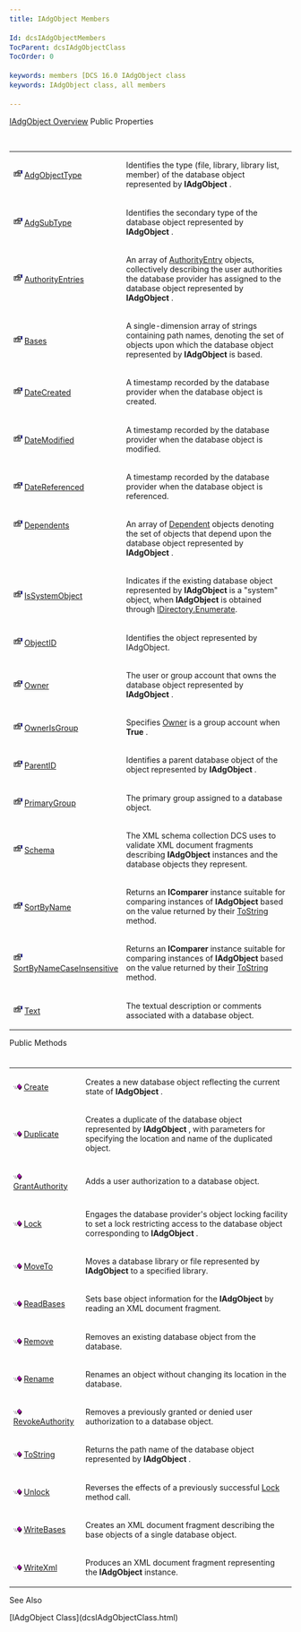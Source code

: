 ```yaml
---
title: IAdgObject Members

Id: dcsIAdgObjectMembers
TocParent: dcsIAdgObjectClass
TocOrder: 0

keywords: members [DCS 16.0 IAdgObject class
keywords: IAdgObject class, all members

---
```


[IAdgObject Overview](dcsIAdgObjectClass.html) 
Public Properties

<br />

<table class="dtTABLE" id="Table5" style="border-spacing: 0px" cellspacing="0" x-use-null-cells="x-use-null-cells">
          <colgroup span="1">
            <col span="1" style="WIDTH: 20%" />
            <col span="1" style="WIDTH: 70%" />
          </colgroup>
          <tr>
            <td colspan="1" rowspan="1">

<img height="16" alt="public property" src="Images/property.bmp" width="16" border="0" /> [AdgObjectType](dcsIAdgObjectClassAdgObjectTypeProperty.html)
</td>
            <td colspan="1" rowspan="1">

Identifies the type (file, library, library list, member) of the database object represented by **IAdgObject** .
</td>
          </tr>
          <tr>
            <td colspan="1" rowspan="1">

<img height="16" alt="public property" src="Images/property.bmp" width="16" border="0" /> [AdgSubType](dcsIAdgObjectClassAdgSubTypeProperty.html)
</td>
            <td colspan="1" rowspan="1">

Identifies the secondary type of the database object represented by **IAdgObject** .
</td>
          </tr>
          <tr>
            <td colspan="1" rowspan="1">

<img height="16" alt="public property" src="Images/property.bmp" width="16" border="0" /> [AuthorityEntries](dcsIAdgObjectClassAuthorityEntriesProperty.html)
</td>
            <td colspan="1" rowspan="1">

An array of [AuthorityEntry](dcsAuthorityEntryClass.html) objects, collectively describing the user authorities the database provider has assigned to the database object represented by **IAdgObject** .
</td>
          </tr>
          <tr>
            <td colspan="1" rowspan="1">

<img height="16" alt="public property" src="Images/property.bmp" width="16" border="0" /> [Bases](dcsIAdgObjectClassBasesProperty.html)
</td>
            <td colspan="1" rowspan="1">

A single-dimension array of strings containing path names, denoting the set of objects upon which the database object represented by **IAdgObject** is based.
</td>
          </tr>
          <tr>
            <td colspan="1" rowspan="1">

<img height="16" alt="public property" src="Images/property.bmp" width="16" border="0" /> [DateCreated](dcsIAdgObjectClassDateCreatedProperty.html)
</td>
            <td colspan="1" rowspan="1">

A timestamp recorded by the database provider when the database object is created.
</td>
          </tr>
          <tr>
            <td colspan="1" rowspan="1">

<img height="16" alt="public property" src="Images/property.bmp" width="16" border="0" /> [DateModified](dcsIAdgObjectClassDateModifiedProperty.html)
</td>
            <td colspan="1" rowspan="1">

A timestamp recorded by the database provider when the database object is modified.
</td>
          </tr>
          <tr>
            <td colspan="1" rowspan="1">

<img height="16" alt="public property" src="Images/property.bmp" width="16" border="0" /> [DateReferenced](dcsIAdgObjectClassDateReferencedProperty.html)
</td>
            <td colspan="1" rowspan="1">

A timestamp recorded by the database provider when the database object is referenced.
</td>
          </tr>
          <tr valign="top">
            <td colspan="1" rowspan="1">

<img height="16" alt="public property" src="Images/property.bmp" width="16" border="0" /> [Dependents](dcsIAdgObjectClassDependentsProperty.html)
</td>
            <td colspan="1" rowspan="1">

An array of [Dependent](dcsDependentClass.html) objects denoting the set of objects that depend upon the database object represented by **IAdgObject** .
</td>
          </tr>
          <tr>
            <td colspan="1" rowspan="1">

<img height="16" alt="public property" src="Images/property.bmp" width="16" border="0" /> [IsSystemObject](dcsIAdgObjectClassIsSystemObjectProperty.html)
</td>
            <td colspan="1" rowspan="1">

Indicates if the existing database object represented by **IAdgObject** is a "system" object, when **IAdgObject** is obtained through [ IDirectory.Enumerate](dcsIDirectoryClassEnumerateMethod.html).
</td>
          </tr>
          <tr>
            <td colspan="1" rowspan="1">

<img height="16" alt="public property" src="Images/property.bmp" width="16" border="0" /> [ObjectID](dcsIAdgObjectClassObjectIDProperty.html)
</td>
            <td colspan="1" rowspan="1">

Identifies the object represented by IAdgObject.
</td>
          </tr>
          <tr>
            <td colspan="1" rowspan="1">

<img height="16" alt="public property" src="Images/property.bmp" width="16" border="0" /> [Owner](dcsIAdgObjectClassOwnerProperty.html)
</td>
            <td colspan="1" rowspan="1">

The user or group account that owns the database object represented by **IAdgObject** .
</td>
          </tr>
          <tr>
            <td colspan="1" rowspan="1">

<img height="16" alt="public property" src="Images/property.bmp" width="16" border="0" /> [OwnerIsGroup](dcsIAdgObjectClassOwnerIsGroupProperty.html)
</td>
            <td colspan="1" rowspan="1">

Specifies [Owner](dcsIAdgObjectClassOwnerProperty.html) is a group account when **True** .
</td>
          </tr>
          <tr>
            <td colspan="1" rowspan="1">

<img height="16" alt="public property" src="Images/property.bmp" width="16" border="0" /> [ParentID](dcsIAdgObjectClassParentIDProperty.html)
</td>
            <td colspan="1" rowspan="1">

Identifies a parent database object of the object represented by **IAdgObject** .
</td>
          </tr>
          <tr>
            <td colspan="1" rowspan="1">

<img height="16" alt="public property" src="Images/property.bmp" width="16" border="0" /> [PrimaryGroup](dcsIAdgObjectClassPrimaryGroupProperty.html)
</td>
            <td colspan="1" rowspan="1">

The primary group assigned to a database object.
</td>
          </tr>
          <tr>
            <td colspan="1" rowspan="1">

<img height="16" alt="public property" src="Images/property.bmp" width="16" border="0" /> [Schema](dcsIAdgObjectClassSchemaProperty.html)
</td>
            <td colspan="1" rowspan="1">

The XML schema collection DCS uses to validate XML document fragments describing **IAdgObject** instances and the database objects they represent.
</td>
          </tr>
          <tr>
            <td colspan="1" rowspan="1">

<img height="16" alt="public property" src="Images/property.bmp" width="16" border="0" /> [SortByName](dcsIAdgObjectClassSortByNameProperty.html)
</td>
            <td colspan="1" rowspan="1">

Returns an **IComparer** instance suitable for comparing instances of **IAdgObject** based on the value returned by their [ ToString](dcsIAdgObjectClassToStringMethod.html) method.
</td>
          </tr>
          <tr>
            <td colspan="1" rowspan="1">

<img height="16" alt="public property" src="Images/property.bmp" width="16" border="0" /> [SortByNameCaseInsensitive](dcsIAdgObjectClassSortByNameCaseInsensitiveProperty.html)
</td>
            <td colspan="1" rowspan="1">

Returns an **IComparer** instance suitable for comparing instances of **IAdgObject** based on the value returned by their [ ToString](dcsIAdgObjectClassToStringMethod.html) method.
</td>
          </tr>
          <tr>
            <td colspan="1" rowspan="1">

<img height="16" alt="public property" src="Images/property.bmp" width="16" border="0" /> [Text](dcsIAdgObjectClassTextProperty.html)
</td>
            <td colspan="1" rowspan="1">

The textual description or comments associated with a database object.
</td>
          </tr>
</table>

Public Methods

<br />

<table class="dtTABLE" id="table2" style="MARGIN-TOP: 4pt; MARGIN-BOTTOM: 4pt; border-spacing: 0px" cellspacing="0" x-use-null-cells="x-use-null-cells">
          <colgroup span="1">
            <col span="1" style="WIDTH: 20%" />
            <col span="1" style="WIDTH: 70%" />
          </colgroup>
          <tr>
            <td colspan="1" rowspan="1">

<img height="11" alt="public property" src="Images/PUBLIC%20METHOD.GIF" width="15" border="0" x-maintain-ratio="TRUE" /> [ Create](dcsIAdgObjectClassCreateMethod.html) 
</td>
            <td colspan="1" rowspan="1">

Creates a new database object reflecting the current state of **IAdgObject** .
</td>
          </tr>
          <tr>
            <td colspan="1" rowspan="1">

<img height="11" alt="public property" src="Images/PUBLIC%20METHOD.GIF" width="15" border="0" x-maintain-ratio="TRUE" /> [Duplicate](dcsIAdgObjectClassDuplicateMethod.html)
</td>
            <td colspan="1" rowspan="1">

Creates a duplicate of the database object represented by **IAdgObject** , with parameters for specifying the location and name of the duplicated object.
</td>
          </tr>
          <tr>
            <td colspan="1" rowspan="1">

<img height="11" alt="public property" src="Images/PUBLIC%20METHOD.GIF" width="15" border="0" x-maintain-ratio="TRUE" /> [GrantAuthority](dcsIAdgObjectClassGrantAuthorityMethod.html)
</td>
            <td colspan="1" rowspan="1">

Adds a user authorization to a database object.
</td>
          </tr>
          <tr>
            <td colspan="1" rowspan="1">

<img height="11" alt="public property" src="Images/PUBLIC%20METHOD.GIF" width="15" border="0" x-maintain-ratio="TRUE" /> [Lock](dcsIAdgObjectClassLockMethod.html)
</td>
            <td colspan="1" rowspan="1">

Engages the database provider's object locking facility to set a lock restricting access to the database object corresponding to **IAdgObject** .
</td>
          </tr>
          <tr>
            <td colspan="1" rowspan="1">

<img height="11" alt="public property" src="Images/PUBLIC%20METHOD.GIF" width="15" border="0" x-maintain-ratio="TRUE" /> [MoveTo](dcsIAdgObjectClassMoveToMethod.html)
</td>
            <td colspan="1" rowspan="1">

Moves a database library or file represented by **IAdgObject** to a specified library.
</td>
          </tr>
          <tr>
            <td colspan="1" rowspan="1">

<img height="11" alt="public property" src="Images/PUBLIC%20METHOD.GIF" width="15" border="0" x-maintain-ratio="TRUE" /> [ReadBases](dcsIAdgObjectClassReadBasesMethod.html)
</td>
            <td colspan="1" rowspan="1">

Sets base object information for the **IAdgObject** by reading an XML document fragment.
</td>
          </tr>
          <tr>
            <td colspan="1" rowspan="1">

<img height="11" alt="public property" src="Images/PUBLIC%20METHOD.GIF" width="15" border="0" x-maintain-ratio="TRUE" /> [Remove](dcsIAdgObjectClassRemoveMethod.html)
</td>
            <td colspan="1" rowspan="1">

Removes an existing database object from the database.
</td>
          </tr>
          <tr>
            <td colspan="1" rowspan="1">

<img height="11" alt="public property" src="Images/PUBLIC%20METHOD.GIF" width="15" border="0" x-maintain-ratio="TRUE" /> [Rename](dcsIAdgObjectClassRenameMethod.html)
</td>
            <td colspan="1" rowspan="1">

Renames an object without changing its location in the database.
</td>
          </tr>
          <tr>
            <td colspan="1" rowspan="1">

<img height="11" alt="public property" src="Images/PUBLIC%20METHOD.GIF" width="15" border="0" x-maintain-ratio="TRUE" /> [RevokeAuthority](dcsIAdgObjectClassRevokeAuthorityMethod.html)
</td>
            <td colspan="1" rowspan="1">

Removes a previously granted or denied user authorization to a database object.
</td>
          </tr>
          <tr>
            <td colspan="1" rowspan="1">

<img height="11" alt="public property" src="Images/PUBLIC%20METHOD.GIF" width="15" border="0" x-maintain-ratio="TRUE" /> [ToString](dcsIAdgObjectClassToStringMethod.html)
</td>
            <td colspan="1" rowspan="1">

Returns the path name of the database object represented by **IAdgObject** .
</td>
          </tr>
          <tr>
            <td colspan="1" rowspan="1">

<img height="11" alt="public property" src="Images/PUBLIC%20METHOD.GIF" width="15" border="0" x-maintain-ratio="TRUE" /> [Unlock](dcsIAdgObjectClassUnlockMethod.html)
</td>
            <td colspan="1" rowspan="1">

Reverses the effects of a previously successful [ Lock](dcsIAdgObjectClassLockMethod.html) method call.
</td>
          </tr>
          <tr>
            <td colspan="1" rowspan="1">

<img height="11" alt="public property" src="Images/PUBLIC%20METHOD.GIF" width="15" border="0" x-maintain-ratio="TRUE" /> [WriteBases](dcsIAdgObjectClassWriteBasesMethod.html)
</td>
            <td colspan="1" rowspan="1">

Creates an XML document fragment describing the base objects of a single database object.
</td>
          </tr>
          <tr>
            <td colspan="1" rowspan="1">

<img height="11" alt="public property" src="Images/PUBLIC%20METHOD.GIF" width="15" border="0" x-maintain-ratio="TRUE" /> [WriteXml](dcsIAdgObjectClassWriteXmlMethods.html)
</td>
            <td colspan="1" rowspan="1">

Produces an XML document fragment representing the **IAdgObject** instance.
</td>
          </tr>
</table>

See Also

<dl />
      [IAdgObject Class](dcsIAdgObjectClass.html)

